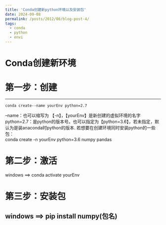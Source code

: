 ```yaml
---
title: 'Conda创建新python环境以及安装包'
date: 2024-09-08
permalink: /posts/2012/08/blog-post-4/
tags:
  - conda
  - python
  - envi
---
```

Conda创建新环境
======

第一步：创建
======
---
```
conda create--name yourEnv python=2.7
```
–name：也可以缩写为 【-n】，【yourEnv】是新创建的虚拟环境的名字  
python=2.7：是python的版本号。也可以指定为【python=3.6】，若未指定，默认为是装anaconda时python的版本.
若想要在创建环境同时安装python的一些包：  
conda create -n yourEnv python=3.6 numpy pandas  

第二步：激活
======
windows ==> conda activate yourEnv

第三步：安装包
======
windows ==> pip install numpy(包名)
------
